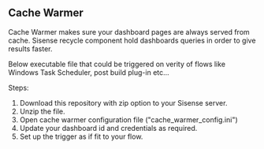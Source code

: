 ## Cache Warmer


Cache Warmer makes sure your dashboard pages are always served from cache.
Sisense recycle component hold dashboards queries in order to give results faster. 

Below executable file that could be triggered on verity of flows like Windows Task Scheduler, post build plug-in etc...


Steps:

1. Download this repository with zip option to your Sisense server.
2. Unzip the file.
3. Open cache warmer configuration file ("cache_warmer_config.ini") 
4. Update your dashboard id and credentials as required.
5. Set up the trigger as if fit to your flow. 

